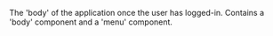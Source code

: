 The 'body' of the application once the user has logged-in. Contains a 'body' component and a 'menu' component.